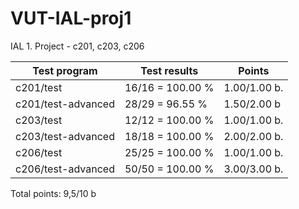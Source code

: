 # VUT-IAL-proj1
IAL 1. Project - c201, c203, c206

| Test program  | Test results | Points |
| ------------- | ------------- | ------------- |
| c201/test  | 16/16 = 100.00 %  |  1.00/1.00 b.  |
| c201/test-advanced  | 28/29 =  96.55 %  |  1.50/2.00 b |
| c203/test  | 12/12 = 100.00 %  |  1.00/1.00 b.  |
| c203/test-advanced  | 18/18 = 100.00 %  |  2.00/2.00 b. |
| c206/test  | 25/25 = 100.00 %  |  1.00/1.00 b.  |
| c206/test-advanced  | 50/50 = 100.00 %  |  3.00/3.00 b. |

 Total points: 9,5/10 b
